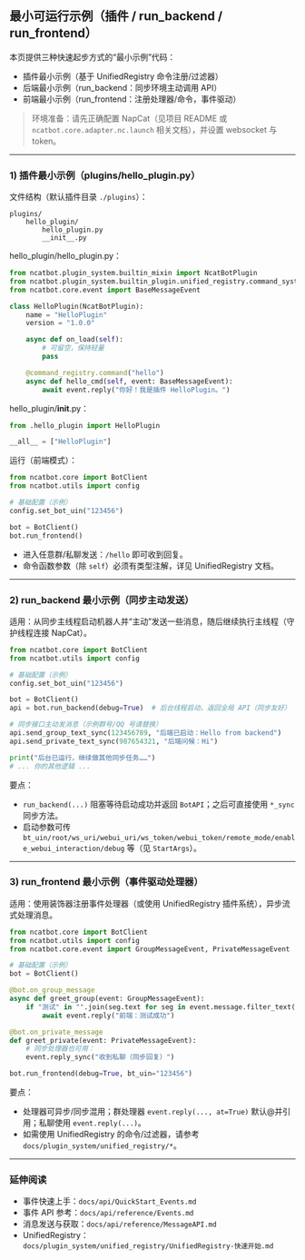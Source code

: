 ## 最小可运行示例（插件 / run_backend / run_frontend）

本页提供三种快速起步方式的“最小示例”代码：
- 插件最小示例（基于 UnifiedRegistry 命令注册/过滤器）
- 后端最小示例（run_backend：同步环境主动调用 API）
- 前端最小示例（run_frontend：注册处理器/命令，事件驱动）

> 环境准备：请先正确配置 NapCat（见项目 README 或 `ncatbot.core.adapter.nc.launch` 相关文档），并设置 websocket 与 token。

---

### 1) 插件最小示例（plugins/hello_plugin.py）

文件结构（默认插件目录 `./plugins`）：
```
plugins/
    hello_plugin/
        hello_plugin.py
        __init__.py
```

hello_plugin/hello_plugin.py：
```python
from ncatbot.plugin_system.builtin_mixin import NcatBotPlugin
from ncatbot.plugin_system.builtin_plugin.unified_registry.command_system.registry import command_registry
from ncatbot.core.event import BaseMessageEvent

class HelloPlugin(NcatBotPlugin):
    name = "HelloPlugin"
    version = "1.0.0"

    async def on_load(self):
        # 可留空，保持轻量
        pass

    @command_registry.command("hello")
    async def hello_cmd(self, event: BaseMessageEvent):
        await event.reply("你好！我是插件 HelloPlugin。")

```

hello_plugin/__init__.py：
```python
from .hello_plugin import HelloPlugin

__all__ = ["HelloPlugin"]
```

运行（前端模式）：
```python
from ncatbot.core import BotClient
from ncatbot.utils import config

# 基础配置（示例）
config.set_bot_uin("123456")

bot = BotClient()
bot.run_frontend()
```
- 进入任意群/私聊发送：`/hello` 即可收到回复。
- 命令函数参数（除 `self`）必须有类型注解，详见 UnifiedRegistry 文档。

---

### 2) run_backend 最小示例（同步主动发送）

适用：从同步主线程启动机器人并“主动”发送一些消息，随后继续执行主线程（守护线程连接 NapCat）。

```python
from ncatbot.core import BotClient
from ncatbot.utils import config

# 基础配置（示例）
config.set_bot_uin("123456")

bot = BotClient()
api = bot.run_backend(debug=True)  # 后台线程启动，返回全局 API（同步友好）

# 同步接口主动发消息（示例群号/QQ 号请替换）
api.send_group_text_sync(123456789, "后端已启动：Hello from backend")
api.send_private_text_sync(987654321, "后端问候：Hi")

print("后台已运行，继续做其他同步任务……")
# ... 你的其他逻辑 ...
```

要点：
- `run_backend(...)` 阻塞等待启动成功并返回 `BotAPI`；之后可直接使用 `*_sync` 同步方法。
- 启动参数可传 `bt_uin/root/ws_uri/webui_uri/ws_token/webui_token/remote_mode/enable_webui_interaction/debug` 等（见 `StartArgs`）。

---

### 3) run_frontend 最小示例（事件驱动处理器）

适用：使用装饰器注册事件处理器（或使用 UnifiedRegistry 插件系统），异步流式处理消息。

```python
from ncatbot.core import BotClient
from ncatbot.utils import config
from ncatbot.core.event import GroupMessageEvent, PrivateMessageEvent

# 基础配置（示例）
bot = BotClient()

@bot.on_group_message
async def greet_group(event: GroupMessageEvent):
    if "测试" in "".join(seg.text for seg in event.message.filter_text()):
        await event.reply("前端：测试成功")

@bot.on_private_message
def greet_private(event: PrivateMessageEvent):
    # 同步处理器也可用：
    event.reply_sync("收到私聊（同步回复）")

bot.run_frontend(debug=True, bt_uin="123456")
```

要点：
- 处理器可异步/同步混用；群处理器 `event.reply(..., at=True)` 默认@并引用；私聊使用 `event.reply(...)`。
- 如需使用 UnifiedRegistry 的命令/过滤器，请参考 `docs/plugin_system/unified_registry/*`。

---

### 延伸阅读
- 事件快速上手：`docs/api/QuickStart_Events.md`
- 事件 API 参考：`docs/api/reference/Events.md`
- 消息发送与获取：`docs/api/reference/MessageAPI.md`
- UnifiedRegistry：`docs/plugin_system/unified_registry/UnifiedRegistry-快速开始.md`
